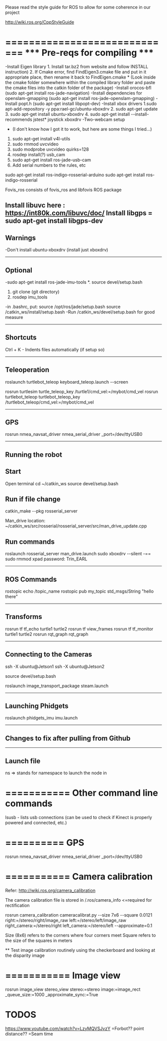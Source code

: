 Please read the style guide for ROS to allow for some coherence in our project

http://wiki.ros.org/CppStyleGuide

=============================
*** Pre-reqs for compiling *** 
==============================
-Install Eigen library 
	1. Install tar.bz2 from website and follow INSTALL instruction)
	2. If Cmake error, find FindEigen3.cmake file and put in it appropriate place, then rename it back to FindEigen.cmake
	* (Look inside the cmake folder somewhere within the compiled library folder and paste 
	   the cmake files into the catkin folder of the package)
-Install orocos-bfl (sudo apt-get install ros-jade-navigation) 
-Install dependencies for openslam-gmapping (sudo apt-get install ros-jade-openslam-gmapping)
-Install popt.h (sudo apt-get install libpopt-dev)
-Install xbox drivers
 1.sudo apt-add-repository -y ppa:rael-gc/ubuntu-xboxdrv
 2. sudo apt-get update
 3. sudo apt-get install ubuntu-xboxdrv
 4. sudo apt-get install --install-recommends jstest* joystick xboxdrv
-Two-webcam setup
* (I don't know how I got it to work, but here are some things I tried...)
 1. sudo apt-get install v4l-utils
 2. sudo rmmod uvcvideo
 3. sudo modprobe uvcvideo quirks=128
 4. rosdep install(?) usb_cam
 5. sudo apt-get install ros-jade-usb-cam
 6. Add serial numbers to the rules, etc
 
 sudo apt-get install ros-indigo-rosserial-arduino
 sudo apt-get install ros-indigo-rosserial


Fovis_ros consists of fovis_ros and libfovis ROS package

Install libuvc here : https://int80k.com/libuvc/doc/
Install libgps = sudo apt-get install libgps-dev
---
Warnings
--
-Don't install ubuntu-xboxdrv (install just xboxdrv)

-----
Optional
---
-sudo apt-get install ros-jade-imu-tools
 *. source devel/setup.bash
 1. git clone (git directory)
 2. rosdep imu_tools 

-in .bashrc, put:
	source /opt/ros/jade/setup.bash
	source /catkin_ws/install/setup.bash
-Run /catkin_ws/devel/setup.bash for good measure


------------------------------------
Shortcuts 
-----------------------------------

Ctrl + K  - Indents files automatically (if setup so)

-------------------
Teleoperation
-------------------

roslaunch turtlebot_teleop keyboard_teleop.launch --screen

rosrun turtlesim turtle_teleop_key /turtle1/cmd_vel:=/mybot/cmd_vel
rosrun turtlebot_teleop turtlebot_teleop_key /turtlebot_teleop/cmd_vel:=/mybot/cmd_vel

-----------------------------
GPS
-----------------------------
rosrun nmea_navsat_driver nmea_serial_driver _port=/dev/ttyUSB0 

------------------------
Running the robot
------------------------

Start
------------------
Open terminal 
cd ~/catkin_ws
source devel/setup.bash


Run if file change 
------------------
catkin_make --pkg rosserial_server 


Man_drive location: ~/catkin_ws/src/rosserial/rosserial_server/src/man_drive_update.cpp

Run commands 
------------
roslaunch rosserial_server man_drive.launch
sudo xboxdrv --silent 
-== sudo rmmod xpad
password: Trin_EARL

----------------
ROS Commands
----------------

rostopic echo /topic_name
rostopic pub my_topic std_msgs/String "hello there"

-----------------------------
Transforms
----------------------------
rosrun tf tf_echo turtle1 turtle2
rosrun tf view_frames
rosrun tf tf_monitor turtle1 turtle2
rosrun rqt_graph rqt_graph

---------------------
Connecting to the Cameras
----------------------

ssh -X ubuntu@Jetson1
ssh -X ubuntu@Jetson2

source devel/setup.bash

roslaunch image_transport_package steam.launch

------------------------
Launching Phidgets
----------------------

roslaunch phidgets_imu imu.launch

----------------------
Changes to fix after pulling from Github
----------------------

----------
Launch file 
----------
ns  => stands for namespace to launch the node in

===========
Other command line commands
===========
lsusb - lists usb connections 
(can be used to check if Kinect is properly powered and connected, etc.)

==========
GPS
=========
rosrun nmea_navsat_driver nmea_serial_driver _port=/dev/ttyUSB0 

===========
Camera calibration
===========

Refer: http://wiki.ros.org/camera_calibration

The camera calibration file is stored in /.ros/camera_info <=required for rectification
 

 rosrun camera_calibration cameracalibrat.py --size 7x6 --square 0.0121 right:=/stereo/right/image_raw left:=/stereo/left/image_raw right_camera:=/stereo/right left_camera:=/stereo/left --approximate=0.1


Size (8x6) refers to the corners where four corners meet
Square refers to the size of the squares in meters

** Test image calibration routinely using the checkerboard and looking at the disparity image 

===========
Image view
===========
rosrun image_view stereo_view stereo:=stereo image:=image_rect _queue_size:=1000 _approximate_sync:=True

TODOS
==========
https://www.youtube.com/watch?v=LzyMQVSJvzY
=Forbot?? point distance?? 
=Seam time
